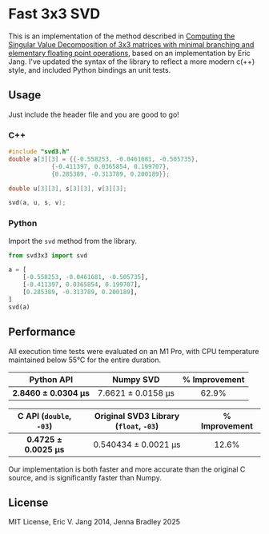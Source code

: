 # Fast 3x3 SVD

This is an implementation of the method described in
[Computing the Singular Value Decomposition of 3x3 matrices with minimal branching and elementary floating point operations](http://pages.cs.wisc.edu/~sifakis/papers/SVD_TR1690.pdf),
based on an implementation by Eric Jang. I've updated the syntax of the library to
reflect a more modern c(++) style, and included Python bindings an unit tests.

## Usage

Just include the header file and you are good to go!

### C++

```C++
#include "svd3.h"
double a[3][3] = {{-0.558253, -0.0461681, -0.505735},
            {-0.411397, 0.0365854, 0.199707},
            {0.285389, -0.313789, 0.200189}};

double u[3][3], s[3][3], v[3][3];

svd(a, u, s, v);
```

### Python

Import the `svd` method from the library.

```py
from svd3x3 import svd

a = [
    [-0.558253, -0.0461681, -0.505735],
    [-0.411397, 0.0365854, 0.199707],
    [0.285389, -0.313789, 0.200189],
]
svd(a)
```

## Performance

All execution time tests were evaluated on an M1 Pro, with CPU temperature maintained
below 55°C for the entire duration.

|       Python API       |     Numpy SVD      | % Improvement |
| :--------------------: | :----------------: | :-----------: |
| **2.8460 ± 0.0304 μs** | 7.6621 ± 0.0158 μs |     62.9%     |

| C API (`double`, `-03`) | Original SVD3 Library (`float`, `-03`) | % Improvement |
| :---------------------: | :------------------------------------: | :-----------: |
| **0.4725 ± 0.0025 μs**  |          0.540434 ± 0.0021 μs          |     12.6%     |

Our implementation is both faster and more accurate than the original C source, and is
significantly faster than Numpy.

## License

MIT License, Eric V. Jang 2014, Jenna Bradley 2025
